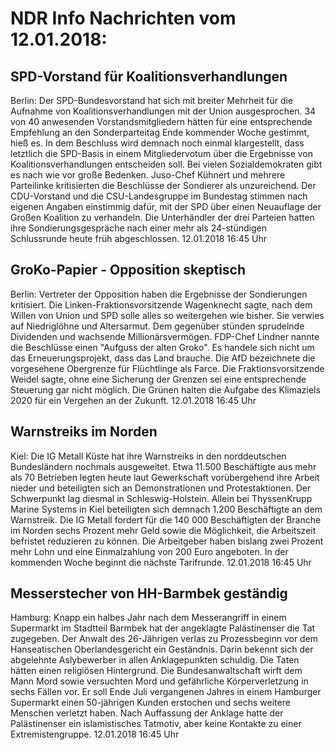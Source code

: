 # NDR Info Nachrichten vom 12.01.2018:


## SPD-Vorstand für Koalitionsverhandlungen
Berlin: Der SPD-Bundesvorstand hat sich mit breiter Mehrheit für die Aufnahme von Koalitionsverhandlungen mit der Union ausgesprochen. 34 von 40 anwesenden Vorstandsmitgliedern hätten für eine entsprechende Empfehlung an den Sonderparteitag Ende kommender Woche gestimmt, hieß es. In dem Beschluss wird demnach noch einmal klargestellt, dass letztlich die SPD-Basis in einem Mitgliedervotum über die Ergebnisse von Koalitionsverhandlungen entscheiden soll. Bei vielen Sozialdemokraten gibt es nach wie vor große Bedenken. Juso-Chef Kühnert und mehrere Parteilinke kritisierten die Beschlüsse der Sondierer als unzureichend. Der CDU-Vorstand und die CSU-Landesgruppe im Bundestag stimmen nach eigenen Angaben einstimmig dafür, mit der SPD über einen Neuauflage der Großen Koalition zu verhandeln. Die Unterhändler der drei Parteien hatten ihre Sondierungsgespräche nach einer mehr als 24-stündigen Schlussrunde heute früh abgeschlossen. 12.01.2018 16:45 Uhr 

## GroKo-Papier - Opposition skeptisch
Berlin: Vertreter der Opposition haben die Ergebnisse der Sondierungen kritisiert. Die Linken-Fraktionsvorsitzende Wagenknecht sagte, nach dem Willen von Union und SPD solle alles so weitergehen wie bisher. Sie verwies auf Niedriglöhne und Altersarmut. Dem gegenüber stünden sprudelnde Dividenden und wachsende Millionärsvermögen. FDP-Chef Lindner nannte die Beschlüsse einen "Aufguss der alten Groko". Es handele sich nicht um das Erneuerungsprojekt, dass das Land brauche. Die AfD bezeichnete die vorgesehene Obergrenze für Flüchtlinge als Farce. Die Fraktionsvorsitzende Weidel sagte, ohne eine Sicherung der Grenzen sei eine entsprechende Steuerung gar nicht möglich. Die Grünen halten die Aufgabe des Klimaziels 2020 für ein Vergehen an der Zukunft. 12.01.2018 16:45 Uhr 

## Warnstreiks im Norden
Kiel: Die IG Metall Küste hat ihre Warnstreiks in den norddeutschen Bundesländern nochmals ausgeweitet. Etwa 11.500 Beschäftigte aus mehr als 70 Betrieben legten heute laut Gewerkschaft vorübergehend ihre Arbeit nieder und beteiligten sich an Demonstrationen und Protestaktionen. Der Schwerpunkt lag diesmal in Schleswig-Holstein. Allein bei ThyssenKrupp Marine Systems in Kiel beteiligten sich demnach 1.200 Beschäftigte an dem Warnstreik. Die IG Metall fordert für die 140 000 Beschäftigten der Branche im Norden sechs Prozent mehr Geld sowie die Möglichkeit, die Arbeitszeit befristet reduzieren zu können. Die Arbeitgeber haben bislang zwei Prozent mehr Lohn und eine Einmalzahlung von 200 Euro angeboten. In der kommenden Woche beginnt die nächste Tarifrunde. 12.01.2018 16:45 Uhr 

## Messerstecher von HH-Barmbek geständig
Hamburg: Knapp ein halbes Jahr nach dem Messerangriff in einem Supermarkt im Stadtteil Barmbek hat der angeklagte Palästinenser die Tat zugegeben. Der Anwalt des 26-Jährigen verlas zu Prozessbeginn vor dem Hanseatischen Oberlandesgericht ein Geständnis. Darin bekennt sich der abgelehnte Aslybewerber in allen Anklagepunkten schuldig. Die Taten hätten einen religiösen Hintergrund. Die Bundesanwaltschaft wirft dem Mann Mord sowie versuchten Mord und gefährliche Körperverletzung in sechs Fällen vor. Er soll Ende Juli vergangenen Jahres in einem Hamburger Supermarkt einen 50-jährigen Kunden erstochen und sechs weitere Menschen verletzt haben. Nach Auffassung der Anklage hatte der Palästinenser ein islamistisches Tatmotiv, aber keine Kontakte zu einer Extremistengruppe. 12.01.2018 16:45 Uhr 
